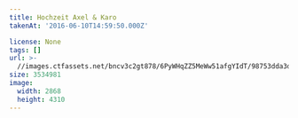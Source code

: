 ```yaml
---
title: Hochzeit Axel & Karo
takenAt: '2016-06-10T14:59:50.000Z'

license: None
tags: []
url: >-
  //images.ctfassets.net/bncv3c2gt878/6PyWHqZZ5MeWw51afgYIdT/98753dda3d3157c4f4c597933637e308/hochzeit-axel--karo_27897146500_o
size: 3534981
image:
  width: 2868
  height: 4310
---
```

